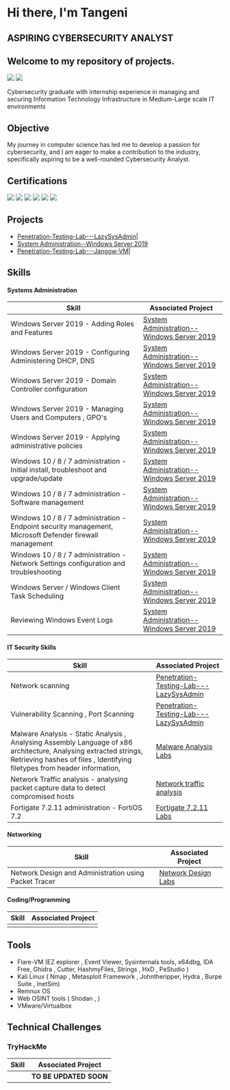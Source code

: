 # Hi there, I'm Tangeni
## ASPIRING CYBERSECURITY ANALYST
## Welcome to my repository of projects.
<a href="https://www.linkedin.com/in/ntshikukutu94/"><img src="https://img.shields.io/badge/-LinkedIn-0072b1?&style=for-the-badge&logo=linkedin&logoColor=white" /></a>
<img src="https://img.shields.io/badge/-ISC2 Member ID:1582703-0072b1?&style=for-the-badge&logo=isc2&logoColor=white" />

Cybersecurity graduate with internship experience in managing and securing Information Technology Infrastructure in Medium-Large scale IT environments


## Objective
My journey in computer science has led me to develop a passion for cybersecurity, and I am eager to make a contribution to the industry, specifically aspiring to be a  well-rounded Cybersecurity Analyst.

## Certifications
<div>
 <a href="https://learn.microsoft.com/api/credentials/share/en-us/NTShikukutu/603FD68D0BEF7393?sharingId=91FD2863FA8F4FB3"><img src="https://img.shields.io/badge/-Microsoft 365 Fundamentals-0052CC?style=for-the-badge&logo=Microsoft&logoColor=white" /></a>
<a href="https://www.credly.com/badges/248d021a-cec4-43b7-a112-57d7dacf1195/public_url"><img src="https://img.shields.io/badge/-Certified in Cybersecurity-0052CC?style=for-the-badge&logo=ISC2&logoColor=white" /></a>
<a href="https://www.credly.com/badges/3bf8b866-0e0c-4032-93b2-7c193ba06bd8/public_url"><img src="https://img.shields.io/badge/-Network%2B-007ACC?&style=for-the-badge&logo=CompTIA&logoColor=red" /></a>
<a href="https://www.credly.com/badges/03e247fa-13dd-4d96-bcec-9f396cd240a5/public_url"><img src="https://img.shields.io/badge/-A%2B-007ACC?&style=for-the-badge&logo=CompTIA&logoColor=red" /></a>
<a href="https://www.credly.com/badges/b097cae8-8942-44c8-a486-1de5ee75cd3f/public_url"><img src="https://img.shields.io/badge/-Fortinet Certified Associate Cybersecurity-4D4D4D?&style=for-the-badge&logo=Fortinet&logoColor=red" /></a>
<a href="https://www.credly.com/badges/496cab38-a14a-4562-9572-66306c645ed3/public_url"><img src="https://img.shields.io/badge/-Fortinet Certified Fundamentals Cybersecurity-4D4D4D?&style=for-the-badge&logo=Fortinet&logoColor=red" /></a>
</div>

## Projects
- <a href="https://github.com/Tangeni-S/Penetration-Testing-Lab---LazySysAdmin.git">Penetration-Testing-Lab---LazySysAdmin</a>|
- <a href="https://github.com/Tangeni-S/SystemAdministration-Windows-Server-2019">System Administration--Windows Server 2019</a>
- <a href="https://github.com/Tangeni-S/Penetration-Testing-Lab---Jangow-VM">Penetration-Testing-Lab---Jangow-VM</a>|

## Skills

#### Systems Administration
| Skill                                         | Associated Project         |
|-----------------------------------------------|----------------------------|
| Windows Server 2019 - Adding Roles and Features          | <a href="https://github.com/Tangeni-S/SystemAdministration-Windows-Server-2019">System Administration--Windows Server 2019</a> |
| Windows Server 2019 - Configuring Administering DHCP, DNS       |  <a href="https://github.com/Tangeni-S/SystemAdministration-Windows-Server-2019">System Administration--Windows Server 2019</a> |
| Windows Server 2019 - Domain Controller configuration | <a href="https://github.com/Tangeni-S/SystemAdministration-Windows-Server-2019">System Administration--Windows Server 2019</a>|
| Windows Server 2019 - Managing Users and Computers , GPO's    |<a href="https://github.com/Tangeni-S/SystemAdministration-Windows-Server-2019">System Administration--Windows Server 2019</a> |
| Windows Server 2019 - Applying administrative policies      | <a href="https://github.com/Tangeni-S/SystemAdministration-Windows-Server-2019">System Administration--Windows Server 2019</a>|
| Windows 10 / 8 / 7 administration - Initial install, troubleshoot and upgrade/update |<a href="https://github.com/Tangeni-S/SystemAdministration-Windows-Server-2019">System Administration--Windows Server 2019</a> |
| Windows 10 / 8 / 7 administration - Software management | <a href="https://github.com/Tangeni-S/SystemAdministration-Windows-Server-2019">System Administration--Windows Server 2019</a>|
| Windows 10 / 8 / 7 administration - Endpoint security management, Microsoft Defender firewall management|<a href="https://github.com/Tangeni-S/SystemAdministration-Windows-Server-2019">System Administration--Windows Server 2019</a> |
| Windows 10 / 8 / 7 administration - Network Settings configuration and troubleshooting | <a href="https://github.com/Tangeni-S/SystemAdministration-Windows-Server-2019">System Administration--Windows Server 2019</a>|
| Windows Server / Windows Client Task Scheduling | <a href="https://github.com/Tangeni-S/SystemAdministration-Windows-Server-2019">System Administration--Windows Server 2019</a>|
| Reviewing Windows Event Logs| <a href="https://github.com/Tangeni-S/SystemAdministration-Windows-Server-2019">System Administration--Windows Server 2019</a> |



#### IT Security Skills
| Skill                                         | Associated Project         |
|-----------------------------------------------|----------------------------|
| Network scanning          | <a href="https://github.com/Tangeni-S/Penetration-Testing-Lab---LazySysAdmin.git">Penetration-Testing-Lab---LazySysAdmin</a>|
| Vulnerability Scanning , Port Scanning         | <a href="https://github.com/Tangeni-S/Penetration-Testing-Lab---LazySysAdmin.git">Penetration-Testing-Lab---LazySysAdmin</a>|
| Malware Analysis - Static Analysis , Analysing Assembly Language of x86 architecture,  Analysing extracted strings, Retrieving hashes of files , Identifying filetypes from header information,   |   <a href="https://github.com/Tangeni-S/Malware-Analysis-and-Reverse-Engineering.md.git">Malware Analysis Labs</a> |
| Network Traffic analysis - analysing packet capture data to detect compromised hosts |  <a href="https://github.com/Tangeni-S/Network-Traffic-Analysis.git">Network traffic analysis</a> |
| Fortigate 7.2.11 administration - FortiOS 7.2 |  <a href="https://github.com/Tangeni-S/Fortigate-7.2.11-Administration.git">Fortigate 7.2.11 Labs</a>  |

#### Networking
| Skill                                         | Associated Project         |
|-----------------------------------------------|----------------------------|
| Network Design and Administration using Packet Tracer |  <a href="https://github.com/Tangeni-S/Network-Design-and-Administration.md.git">Network Design Labs</a> |


#### Coding/Programming
| Skill                                         | Associated Project         |
|-----------------------------------------------|----------------------------|
|  |  |



## Tools
- Flare-VM (EZ explorer , Event Viewer,  Sysinternals tools, x64dbg, IDA Free, Ghidra , Cutter, HashmyFiles, Strings , HxD , PeStudio )
- Kali Linux ( Nmap , Metasploit Framework , Johntheripper, Hydra , Burpe Suite , InetSim)
- Remnux OS
- Web OSINT tools ( Shodan , )
- VMware/Virtualbox



## Technical Challenges
### TryHackMe
| Skill                                         | Associated Project         |
|-----------------------------------------------|----------------------------|
|    |**TO BE UPDATED SOON**|

